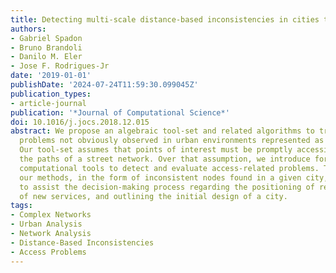 ```yaml
---
title: Detecting multi-scale distance-based inconsistencies in cities through complex-networks
authors:
- Gabriel Spadon
- Bruno Brandoli
- Danilo M. Eler
- Jose F. Rodrigues-Jr
date: '2019-01-01'
publishDate: '2024-07-24T11:59:30.099045Z'
publication_types:
- article-journal
publication: '*Journal of Computational Science*'
doi: 10.1016/j.jocs.2018.12.015
abstract: We propose an algebraic tool-set and related algorithms to track access
  problems not obviously observed in urban environments represented as street mashes.
  Our tool-set assumes that points of interest must be promptly accessible within
  the paths of a street network. Over that assumption, we introduce formalisms and
  computational tools to detect and evaluate access-related problems. The output of
  our methods, in the form of inconsistent nodes found in a given city, has the potential
  to assist the decision-making process regarding the positioning of resources, building
  of new services, and outlining the initial design of a city.
tags:
- Complex Networks
- Urban Analysis
- Network Analysis
- Distance-Based Inconsistencies
- Access Problems
---
```

